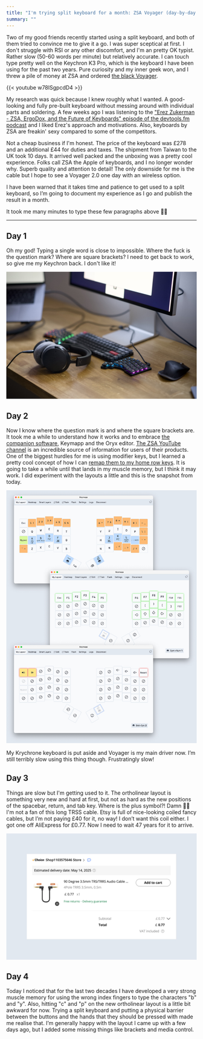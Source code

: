 ```yaml
---
title: "I'm trying split keyboard for a month: ZSA Voyager (day-by-day journey)"
summary: ""
---
```


Two of my good friends recently started using a split keyboard, and both of them tried to convince me to give it a go. I was super sceptical at first. I don't struggle with RSI or any other discomfort, and I'm an pretty OK typist. Rather slow (50-60 words per minute) but relatively accurate. I can touch type pretty well on the Keychron K3 Pro, which is the keyboard I have been using for the past two years. Pure curiosity and my inner geek won, and I threw a pile of money at ZSA and ordered [the black Voyager](https://www.zsa.io/voyager).

{{< youtube w78ISgpcdD4 >}}

My research was quick because I knew roughly what I wanted. A good-looking and fully pre-built keyboard without messing around with individual parts and soldering. A few weeks ago I was listening to the ["Erez Zukerman - ZSA, ErgoDox, and the Future of Keyboards" episode of the devtools.fm podcast](https://www.devtools.fm/episode/118) and I liked Erez's approach and motivations. Also, keyboards by ZSA are freakin' sexy compared to some of the competitors.

Not a cheap business if I'm honest. The price of the keyboard was £278 and an additional £44 for duties and taxes. The shipment from Taiwan to the UK took 10 days. It arrived well packed and the unboxing was a pretty cool experience. Folks call ZSA the Apple of keyboards, and I no longer wonder why. Superb quality and attention to detail! The only downside for me is the cable but I hope to see a Voyager 2.0 one day with an wireless option.

I have been warned that it takes time and patience to get used to a split keyboard, so I’m going to document my experience as I go and publish the result in a month.

It took me many minutes to type these few paragraphs above 🤦‍♂️

---

## Day 1

Oh my god! Typing a single word is close to impossible. Where the fuck is the question mark? Where are square brackets? I need to get back to work, so give me my Keychron back. I don't like it!

![My new ZSA Voyager and my good old Keychrone in between](day-1.jpg)

## Day 2

Now I know where the question mark is and where the square brackets are. It took me a while to understand how it works and to embrace [the companion software](https://www.zsa.io/tools), Keymapp and the Oryx editor. [The ZSA YouTube channel](https://www.youtube.com/@zsatechnologylabs) is an incredible source of information for users of their products. One of the biggest hurdles for me is using modifier keys, but I learned a pretty cool concept of how I can [remap them to my home row keys](https://youtu.be/sLWQ4Gx88h4). It is going to take a while until that lands in my muscle memory, but I think it may work. I did experiment with the layouts a little and this is the snapshot from today.

![My Oryx layouts in the second day of the experiment](day-2.jpg)

My Krychrone keyboard is put aside and Voyager is my main driver now. I’m still terribly slow using this thing though. Frustratingly slow!

## Day 3

Things are slow but I'm getting used to it. The ortholinear layout is something very new and hard at first, but not as hard as the new positions of the spacebar, return, and tab key. Where is the plus symbol?! Damn 🤦‍♂️ I'm not a fan of this long TRSS cable. Etsy is full of nice-looking coiled fancy cables, but I’m not paying £40 for it, no way! I don’t want this coil either. I got one off AliExpress for £0.77. Now I need to wait 47 years for it to arrive.

![A cheap TRSS cable from AliExpress](day-3.jpg)

## Day 4

Today I noticed that for the last two decades I have developed a very strong muscle memory for using the wrong index fingers to type the characters "b" and "y". Also, hitting "c" and "p" on the new ortholinear layout is a little bit awkward for now. Trying a split keyboard and putting a physical barrier between the buttons and the hands that they should be pressed with made me realise that. I’m generally happy with the layout I came up with a few days ago, but I added some missing things like brackets and media control.
